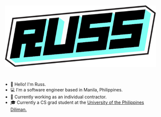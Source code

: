 <div>
<p align="center">
    <a href="https://russdelossantos.com" target="_blank">
        <img src="russ_logo_v2.svg" style="height: 200px;" alt="Russ Delos Santos - Software Engineer" />
    </a>
</p>
</br>
<ul>
<li>👋 Hello! I'm Russ.</li>
<li>💻 I'm a software engineer based in Manila, Philippines.</li>
<li>🧟 Currently working as an individual contractor.</li>
<li>🎓 Currently a CS grad student at the <a href="https://coe.upd.edu.ph/" target="_blank" rel="noopener">University of the Philippines Diliman.</a></li>
</ul>
</div>